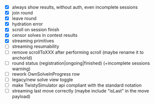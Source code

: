 - [x] always show results, without auth, even incomplete sessions
- [x] join round
- [x] leave round
- [x] hydration error
- [x] scroll on session finish
- [x] censor solves in contest results
- [x] streaming primitives
- [ ] streaming resumability
- [ ] remove scrollToXXX after performing scroll (maybe rename it to anchorId)
- [ ] round status (registration|ongoing|finished) (+incomplete sessions warning)
- [ ] rework OwnSolveInProgress row
- [ ] legacy/new solve view toggle
- [ ] make TwistySimulator api compliant with the standard notation
- [ ] streaming last move correctly (maybe include "isLast" in the move payload)
